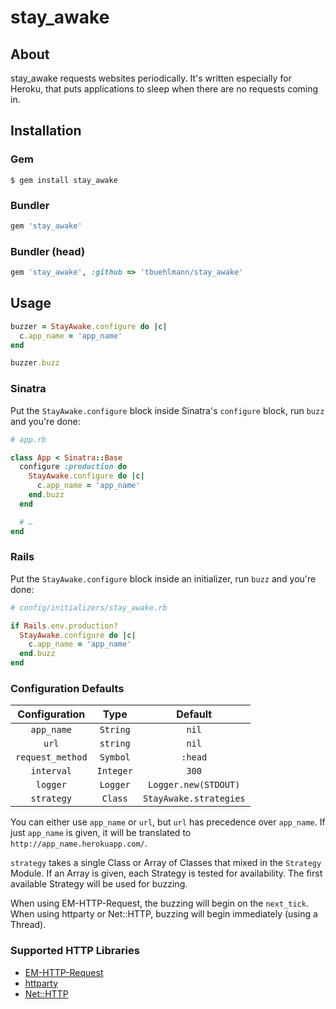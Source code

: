 # stay_awake

## About
stay_awake requests websites periodically. It's written especially for Heroku, that puts applications to sleep when there are no requests coming in.

## Installation
### Gem
    $ gem install stay_awake
### Bundler
```ruby
gem 'stay_awake'
```
### Bundler (head)
```ruby
gem 'stay_awake', :github => 'tbuehlmann/stay_awake'
```

## Usage
```ruby
buzzer = StayAwake.configure do |c|
  c.app_name = 'app_name'
end

buzzer.buzz
```

### Sinatra
Put the `StayAwake.configure` block inside Sinatra's `configure` block, run `buzz` and you're done:

```ruby
# app.rb

class App < Sinatra::Base
  configure :production do
    StayAwake.configure do |c|
      c.app_name = 'app_name'
    end.buzz
  end

  # …
end
```

### Rails
Put the `StayAwake.configure` block inside an initializer, run `buzz` and you're done:

```ruby
# config/initializers/stay_awake.rb

if Rails.env.production?
  StayAwake.configure do |c|
    c.app_name = 'app_name'
  end.buzz
end
```

### Configuration Defaults
| Configuration | Type | Default |
|:-:|:-:|:-:|
| `app_name` | `String` | `nil` |
| `url` | `string` | `nil`|
| `request_method` | `Symbol` | `:head` |
| `interval` | `Integer` | `300` |
| `logger` | `Logger` | `Logger.new(STDOUT)` |
| `strategy` | `Class` | `StayAwake.strategies` |

You can either use `app_name` or `url`, but `url` has precedence over `app_name`. If just `app_name` is given, it will be translated to `http://app_name.herokuapp.com/`.

`strategy` takes a single Class or Array of Classes that mixed in the `Strategy` Module. If an Array is given, each Strategy is tested for availability. The first available Strategy will be used for buzzing.

When using EM-HTTP-Request, the buzzing will begin on the `next_tick`. When using httparty or Net::HTTP, buzzing will begin immediately (using a Thread).

### Supported HTTP Libraries
- [EM-HTTP-Request](https://github.com/igrigorik/em-http-request "EM-HTTP-Request")
- [httparty](https://github.com/jnunemaker/httparty "httparty")
- [Net::HTTP](http://www.ruby-doc.org/stdlib-1.9.3/libdoc/net/http/rdoc/index.html "Net::HTTP")
